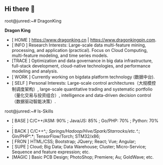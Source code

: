 ## Hi there 👋

<!--
**DragonKingpin/DragonKingpin** is a ✨ _special_ ✨ repository because its `README.md` (this file) appears on your GitHub profile.

Here are some ideas to get you started:

- 🔭 I’m currently working on ...
- 🌱 I’m currently learning ...
- 👯 I’m looking to collaborate on ...
- 🤔 I’m looking for help with ...
- 💬 Ask me about ...
- 📫 How to reach me: ...
- 😄 Pronouns: ...
- ⚡ Fun fact: ...
-->

root@junred:~# DragonKing

<p stlyle="color:red"><strong>Dragon King</strong></p>

- [ HOME ] https://www.dragonking.cn | https://www.dragonkingpin.com.
- [ INFO ] Research Interests: Large-scale data multi-feature mining, processing, and application (practical). Focus on Cloud Computing, multi-feature modeling, and time series models.
- [TRACE ] Optimization and data governance in big data infrastructure, full-stack development, cloud-native technologies, and performance modeling and analysis.
- [ WORK ] Currently working on bigdata platform technology (数据中台).
- [ SELF ] Personal Interests: Large-scale control architectures（大规模控制调度架构）, large-scale quantitative trading and systematic portfolio（量化交易与投资组合）, intelligence and data-driven decision control（数据驱动智能决策）.

root@junred:~# ls-Skills

- [ BASE ] C/C++/ASM: 90%  ;  Java/JS: 85%  ;  Go/PHP: 70%  ;  Python: 70%  ; 
- [ BACK ] C/C++^.*; Springs/Hadoop/Hive/Spark/Starrocks/etc.^.*; Gin/PHP^.*; TensorFlow/Torch; STM32/x86;
- [ FRON ] HTML/CSS; Bootstrap; JQuery; React; Vue; Angular;
- [ SUPE ] Cloud; Big Data; Data Warehouse; Cluster; Micro-Service; Sequence and feature expression; etc.
- [MAGIC ] Basic PCB Design; PhotoShop; Premiere; Au; GoldWave; etc.
